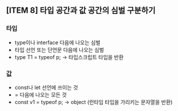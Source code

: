 ## [ITEM 8] 타입 공간과 값 공간의 심벌 구분하기

### 타입

- type이나 interface 다음에 나오는 심벌
- 타입 선언 또는 단언문 다음에 나오는 심벌
- type T1 = typeof p; → 타입스크립트 타입을 반환

### 값

- const나 let 선언에 쓰이는 것
- = 다음에 나오는 모든 것
- const v1 = typeof p; → object (런타임 타입을 가리키는 문자열을 반환)
